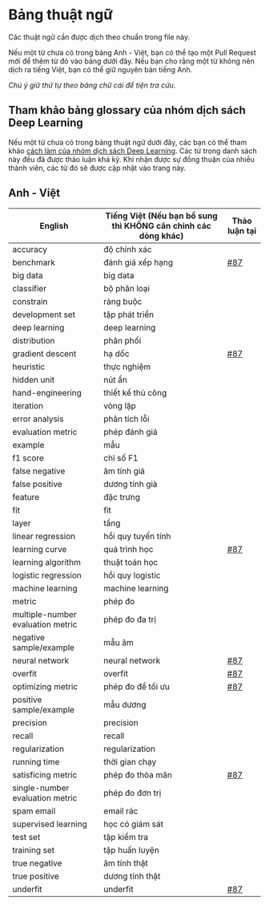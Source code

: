 # Bảng thuật ngữ

Các thuật ngữ cần được dịch theo chuẩn trong file này.

Nếu một từ chưa có trong bảng Anh - Việt, bạn có thể tạo một Pull Request mới để thêm từ đó vào bảng dưới đây.
Nếu bạn cho rằng một từ không nên dịch ra tiếng Việt, bạn có thể giữ nguyên bản tiếng Anh.

*Chú ý giữ thứ tự theo bảng chữ cái để tiện tra cứu.*

## Tham khảo bảng glossary của nhóm dịch sách Deep Learning

Nếu một từ chưa có trong bảng thuật ngữ dưới đây, các bạn có thể tham khảo [cách làm của nhóm dịch sách Deep Learning](https://docs.google.com/spreadsheets/d/1Hcd4AqR7Xzd08Ws0gwhZ-LX6XNzJKgCDy0VcFc3D66c/edit#gid=0). Các từ trong danh sách này đều đã được thảo luận khá kỹ. Khi nhận được sự đồng thuận của nhiều thành viên, các từ đó sẽ được cập nhật vào trang này.

## Anh - Việt


| English                           | Tiếng Việt (Nếu bạn bổ sung thì KHÔNG căn chỉnh các dòng khác) | Thảo luận tại                |
|-----------------------------------|----------------------------------------------------------------|------------------------------|
| accuracy                          | độ chính xác                                                   |                              |
| benchmark                         | đánh giá xếp hạng                                              | [#87](http://bit.ly/2BvfPYA) |
| big data                          | big data                                                       |                              |
| classifier                        | bộ phân loại                                                   |                              |
| constrain                         | ràng buộc                                                      |                              |
| development set                   | tập phát triển                                                 |                              |
| deep learning                     | deep learning                                                  |                              |
| distribution                      | phân phối                                                      |                              |
| gradient descent                  | hạ dốc                                                         | [#87](http://bit.ly/2BvfPYA) |
| heuristic                         | thực nghiệm                                                    |                              |
| hidden unit                       | nút ẩn                                                         |                              |
| hand-engineering                  | thiết kế thủ công                                              |                              |
| iteration                         | vòng lặp                                                       |                              |
| error analysis                    | phân tích lỗi                                                  |                              |
| evaluation metric                 | phép đánh giá                                                  |                              |
| example                           | mẫu                                                            |                              |
| f1 score                          | chỉ số F1                                                      |                              |
| false negative                    | âm tính giả                                                    |                              |
| false positive                    | dương tính giả                                                 |                              |
| feature                           | đặc trưng                                                      |                              |
| fit                                | fit                                                             |
| layer                             | tầng                                                           |                              |
| linear regression                 | hồi quy tuyến tính                                             |                              |
| learning curve                    | quá trình học                                                  | [#87](http://bit.ly/2BvfPYA) |
| learning algorithm                | thuật toán học                                                 |                              |
| logistic regression               | hồi quy logistic                                               |                              |
| machine learning                  | machine learning                                               |                              |
| metric                            | phép đo                                                        |                              |
| multiple-number evaluation metric | phép đo đa trị                                                 |                              |
| negative sample/example           | mẫu âm                                                         |                              |
| neural network                    | neural network                                                 | [#87](http://bit.ly/2BvfPYA) |
| overfit                            | overfit                                                         | [#87](http://bit.ly/2BvfPYA) |
| optimizing metric                 | phép đo để tối ưu                                              | [#87](http://bit.ly/2BvfPYA) |
| positive sample/example           | mẫu dương                                                      |                              |
| precision                         | precision                                                      |                              |
| recall                            | recall                                                         |                              |
| regularization                    | regularization                                                 |                              |
| running time                      | thời gian chạy                                                 |                              |
| satisficing metric                 | phép đo thỏa mãn                                               | [#87](http://bit.ly/2BvfPYA) |
| single-number evaluation metric   | phép đo đơn trị                                                |                              |
| spam email                        | email rác                                                      |                              |
| supervised learning               | học có giám sát                                                |                              |
| test set                          | tập kiểm tra                                                   |                              |
| training set                      | tập huấn luyện                                                 |                              |
| true negative                     | âm tính thật                                                   |                              |
| true positive                     | dương tính thật                                                |                              |
| underfit                           | underfit                                                        | [#87](http://bit.ly/2BvfPYA) |
